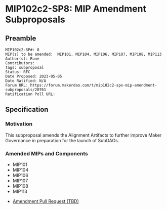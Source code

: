 # MIP102c2-SP8: MIP Amendment Subproposals

## Preamble

```
MIP102c2-SP#: 8
MIP(s) to be amended:  MIP101, MIP104, MIP106, MIP107, MIP108, MIP113
Author(s): Rune
Contributors:
Tags: subproposal
Status: RFC
Date Proposed: 2023-05-05
Date Ratified: N/A
Forum URL: https://forum.makerdao.com/t/mip102c2-spx-mip-amendment-subproposals/20761
Ratification Poll URL: 
```
## Specification

### Motivation

This subproposal amends the Alignment Artifacts to further improve Maker Governance in preparation for the launch of SubDAOs.

### Amended MIPs and Components

* MIP101
* MIP104
* MIP106
* MIP107
* MIP108
* MIP113

- [Amendment Pull Request (TBD)]()
